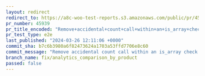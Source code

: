 ```yaml
---
layout: redirect
redirect_to: https://a8c-woo-test-reports.s3.amazonaws.com/public/pr/45939/e2e/index.html
pr_number: 45939
pr_title_encoded: "Remove+accidental+count+call+within+an+is_array+check"
pr_test_type: e2e
last_published: "2024-03-26 12:11:06 +0000"
commit_sha: b7c6b3980a6f82473624a1703a53ffd7706e8c60
commit_message: "Remove accidental count call within an is_array check that always ren…"
branch_name: fix/analytics_comparison_by_product
passed: false
---
```

